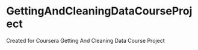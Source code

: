 # GettingAndCleaningDataCourseProject
Created for Coursera Getting And Cleaning Data Course Project

